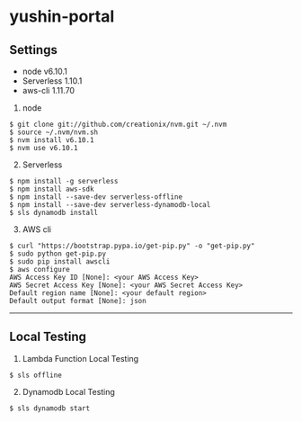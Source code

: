 # yushin-portal

## Settings

* node v6.10.1
* Serverless 1.10.1
* aws-cli 1.11.70

1. node
```
$ git clone git://github.com/creationix/nvm.git ~/.nvm
$ source ~/.nvm/nvm.sh
$ nvm install v6.10.1
$ nvm use v6.10.1
```

2. Serverless
```
$ npm install -g serverless
$ npm install aws-sdk
$ npm install --save-dev serverless-offline
$ npm install --save-dev serverless-dynamodb-local
$ sls dynamodb install
```

3. AWS cli
```
$ curl "https://bootstrap.pypa.io/get-pip.py" -o "get-pip.py"
$ sudo python get-pip.py
$ sudo pip install awscli
$ aws configure
AWS Access Key ID [None]: <your AWS Access Key>
AWS Secret Access Key [None]: <your AWS Secret Access Key>
Default region name [None]: <your default region>
Default output format [None]: json
``` 

---
## Local Testing

1. Lambda Function Local Testing 
```
$ sls offline
```

2. Dynamodb Local Testing
```
$ sls dynamodb start
```



